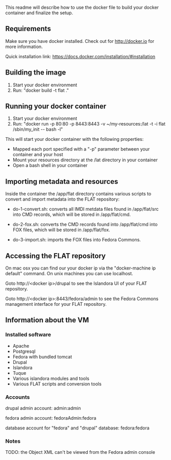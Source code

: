 This readme will describe how to use the docker file to build your docker
container and finalize the setup.

## Requirements ##

Make sure you have docker installed. Check out for http://docker.io for more 
information.

Quick installation link: https://docs.docker.com/installation/#installation

## Building the image ##

1. Start your docker environment
2. Run: 
    "docker build -t flat ."

## Running your docker container ##

1. Start your docker environment
2. Run: 
    "docker run -p 80:80 -p 8443:8443 -v ~/my-resources:/lat -t -i flat /sbin/my_init -- bash -l"

This will start your docker container with the following properties:
- Mapped each port specified with a "-p" parameter between your container and your host
- Mount your resources directory at the /lat directory in your container
- Open a bash shell in your container

## Importing metadata and resources ##

Inside the container the /app/flat directory contains various scripts to convert and import metadata into the FLAT repository:

- do-1-convert.sh: converts all IMDI metdata files found in /app/flat/src into CMD records, which will be stored in /app/flat/cmd.

- do-2-fox.sh: converts the CMD records found into /app/flat/cmd into FOX files, which will be stored in /app/flat/fox.

- do-3-import.sh: imports the FOX files into Fedora Commons.

## Accessing the FLAT repository ##

On mac osx you can find our your docker ip via the "docker-machine ip default" command. On unix machines you can use localhost.

Goto http://\<docker ip\>/drupal to see the Islandora UI of your FLAT repository.

Goto http://\<docker ip\>:8443/fedora/admin to see the Fedora Commons management interface for your FLAT repository.

## Information about the VM ##

### Installed software ###
- Apache
- Postgresql
- Fedora with bundled tomcat
- Drupal
- Islandora
- Tuque
- Various islandora modules and tools
- Various FLAT scripts and conversion tools

### Accounts ###

drupal admin account:
admin:admin

fedora admin account:
fedoraAdmin:fedora

database account for "fedora" and "drupal" database:
fedora:fedora

### Notes ###

TODO: the Object XML can't be viewed from the Fedora admin console

